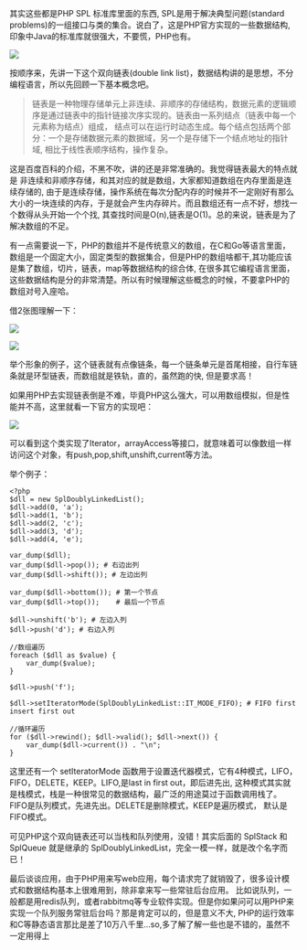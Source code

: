 其实这些都是PHP SPL 标准库里面的东西, SPL是用于解决典型问题(standard problems)的一组接口与类的集合。说白了，这是PHP官方实现的一些数据结构,
印象中Java的标准库就很强大，不要慌，PHP也有。

![](http://ww1.sinaimg.cn/large/5f6e3e27ly1fv0rjzmm26j20hz0himyz.jpg)

按顺序来，先讲一下这个双向链表(double link list)，数据结构讲的是思想，不分编程语言，所以先回顾一下基本概念吧。

> 链表是一种物理存储单元上非连续、非顺序的存储结构，数据元素的逻辑顺序是通过链表中的指针链接次序实现的。链表由一系列结点（链表中每一个元素称为结点）组成，
结点可以在运行时动态生成。每个结点包括两个部分：一个是存储数据元素的数据域，另一个是存储下一个结点地址的指针域, 相比于线性表顺序结构，操作复杂。

这是百度百科的介绍，不黑不吹，讲的还是非常准确的。我觉得链表最大的特点就是 非连续和非顺序存储，和其对应的就是数组，大家都知道数组在内存里面是连续存储的, 
由于是连续存储，操作系统在每次分配内存的时候并不一定刚好有那么大小的一块连续的内存，于是就会产生内存碎片。而且数组还有一点不好，想找一个数得从头开始一个个找,
其查找时间是O(n),链表是O(1)。总的来说，链表是为了解决数组的不足。

有一点需要说一下，PHP的数组并不是传统意义的数组，在C和Go等语言里面，数组是一个固定大小，固定类型的数据集合，但是PHP的数组啥都干,其功能应该是集了数组，切片，链表，map等数据结构的综合体,
在很多其它编程语言里面，这些数据结构是分的非常清楚。所以有时候理解这些概念的时候，不要拿PHP的数组对号入座哈。

借2张图理解一下：

![](https://timgsa.baidu.com/timg?image&quality=80&size=b9999_10000&sec=1536298900470&di=bed31d47583655de7d4e623e3c4d2bdf&imgtype=jpg&src=http%3A%2F%2Fimg3.imgtn.bdimg.com%2Fit%2Fu%3D1355954038%2C3984007412%26fm%3D214%26gp%3D0.jpg)

![](https://ss0.bdstatic.com/70cFuHSh_Q1YnxGkpoWK1HF6hhy/it/u=152820947,1698821981&fm=26&gp=0.jpg)

举个形象的例子，这个链表就有点像链条，每一个链条单元是首尾相接，自行车链条就是环型链表，而数组就是铁轨，直的，虽然跑的快, 但是要求高！

如果用PHP去实现链表倒是不难，毕竟PHP这么强大，可以用数组模拟，但是性能并不高，这里就看一下官方的实现吧：

![](http://ww1.sinaimg.cn/large/5f6e3e27ly1fv0sjz2p5qj20ke0mzdis.jpg)

可以看到这个类实现了Iterator，arrayAccess等接口，就意味着可以像数组一样访问这个对象，有push,pop,shift,unshift,current等方法。

举个例子：
```
<?php
$dll = new SplDoublyLinkedList();
$dll->add(0, 'a');
$dll->add(1, 'b');
$dll->add(2, 'c');
$dll->add(3, 'd');
$dll->add(4, 'e');

var_dump($dll);
var_dump($dll->pop()); # 右边出列
var_dump($dll->shift()); # 左边出列

var_dump($dll->bottom()); # 第一个节点
var_dump($dll->top());    # 最后一个节点

$dll->unshift('b'); # 左边入列
$dll->push('d'); # 右边入列

//数组遍历
foreach ($dll as $value) {
    var_dump($value);
}

$dll->push('f');

$dll->setIteratorMode(SplDoublyLinkedList::IT_MODE_FIFO); # FIFO first insert first out

//循环遍历
for ($dll->rewind(); $dll->valid(); $dll->next()) {
    var_dump($dll->current()) . "\n";
}

```

这里还有一个 setIteratorMode 函数用于设置迭代器模式，它有4种模式，LIFO，FIFO，DELETE，KEEP。LIFO,是last in first out，即后进先出,
这种模式其实就是栈模式，栈是一种很常见的数据结构，最广泛的用途莫过于函数调用栈了。FIFO是队列模式，先进先出。DELETE是删除模式，KEEP是遍历模式，
默认是FIFO模式。

可见PHP这个双向链表还可以当栈和队列使用，没错！其实后面的 SplStack 和 SplQueue 就是继承的 SplDoublyLinkedList，完全一模一样，就是改个名字而已！

最后谈谈应用，由于PHP用来写web应用，每个请求完了就销毁了，很多设计模式和数据结构基本上很难用到，除非拿来写一些常驻后台应用。
比如说队列，一般都是用redis队列，或者rabbitmq等专业软件实现。但是你如果问可以用PHP来实现一个队列服务常驻后台吗？那是肯定可以的，但是意义不大,
PHP的运行效率和C等静态语言那比是差了10万八千里...so,多了解了解一些也是不错的，虽然不一定用得上
